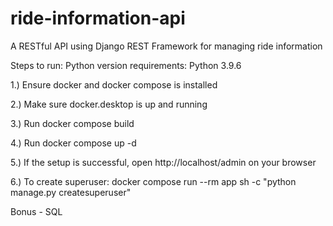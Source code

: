 # ride-information-api
A RESTful API using Django REST Framework for managing ride information


Steps to run:
Python version requirements: Python 3.9.6

1.) Ensure docker and docker compose is installed

2.) Make sure docker.desktop is up and running

3.) Run docker compose build

4.) Run docker compose up -d

5.) If the setup is successful, open http://localhost/admin on your browser

6.) To create superuser: docker compose run --rm app sh -c "python manage.py createsuperuser"


Bonus - SQL

